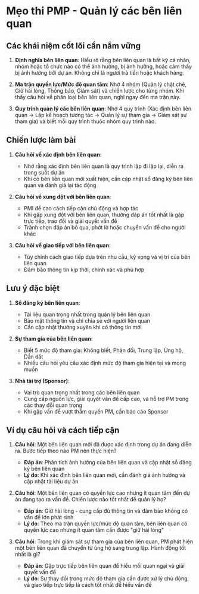 # Mẹo thi PMP - Quản lý các bên liên quan

## Các khái niệm cốt lõi cần nắm vững
1. **Định nghĩa bên liên quan**: Hiểu rõ rằng bên liên quan là bất kỳ cá nhân, nhóm hoặc tổ chức nào có thể ảnh hưởng, bị ảnh hưởng, hoặc cảm thấy bị ảnh hưởng bởi dự án. Không chỉ là người trả tiền hoặc khách hàng.

2. **Ma trận quyền lực/Mức độ quan tâm**: Nhớ 4 nhóm (Quản lý chặt chẽ, Giữ hài lòng, Thông báo, Giám sát) và chiến lược cho từng nhóm. Khi thấy câu hỏi về phân loại bên liên quan, nghĩ ngay đến ma trận này.

3. **Quy trình quản lý các bên liên quan**: Nhớ 4 quy trình (Xác định bên liên quan → Lập kế hoạch tương tác → Quản lý sự tham gia → Giám sát sự tham gia) và biết mỗi quy trình thuộc nhóm quy trình nào.

## Chiến lược làm bài
1. **Câu hỏi về xác định bên liên quan**:
   - Nhớ rằng xác định bên liên quan là quy trình lặp đi lặp lại, diễn ra trong suốt dự án
   - Khi có bên liên quan mới xuất hiện, cần cập nhật sổ đăng ký bên liên quan và đánh giá lại tác động

2. **Câu hỏi về xung đột với bên liên quan**:
   - PMI đề cao cách tiếp cận chủ động và hợp tác
   - Khi gặp xung đột với bên liên quan, thường đáp án tốt nhất là gặp trực tiếp, trao đổi và giải quyết vấn đề
   - Tránh chọn đáp án bỏ qua, phớt lờ hoặc chuyển vấn đề cho người khác

3. **Câu hỏi về giao tiếp với bên liên quan**:
   - Tùy chỉnh cách giao tiếp dựa trên nhu cầu, kỳ vọng và vị trí của bên liên quan
   - Đảm bảo thông tin kịp thời, chính xác và phù hợp

## Lưu ý đặc biệt
1. **Sổ đăng ký bên liên quan**: 
   - Tài liệu quan trọng nhất trong quản lý bên liên quan
   - Bảo mật thông tin và chỉ chia sẻ với người liên quan
   - Cần cập nhật thường xuyên khi có thông tin mới

2. **Sự tham gia của bên liên quan**: 
   - Biết 5 mức độ tham gia: Không biết, Phản đối, Trung lập, Ủng hộ, Dẫn dắt
   - Nhiều câu hỏi yêu cầu xác định mức độ tham gia hiện tại và mong muốn

3. **Nhà tài trợ (Sponsor)**:
   - Vai trò quan trọng nhất trong các bên liên quan
   - Cung cấp nguồn lực, giải quyết vấn đề cấp cao, và hỗ trợ PM trong các thay đổi quan trọng
   - Khi gặp vấn đề vượt thẩm quyền PM, cần báo cáo Sponsor

## Ví dụ câu hỏi và cách tiếp cận
1. **Câu hỏi**: Một bên liên quan mới đã được xác định trong dự án đang diễn ra. Bước tiếp theo nào PM nên thực hiện?
   - **Đáp án**: Phân tích ảnh hưởng của bên liên quan và cập nhật sổ đăng ký bên liên quan
   - **Lý do**: Khi xác định bên liên quan mới, cần đánh giá ảnh hưởng và cập nhật tài liệu dự án

2. **Câu hỏi**: Một bên liên quan có quyền lực cao nhưng ít quan tâm đến dự án đang tạo ra vấn đề. Chiến lược nào tốt nhất để quản lý họ?
   - **Đáp án**: Giữ hài lòng - cung cấp đủ thông tin và đảm bảo không có vấn đề lớn phát sinh
   - **Lý do**: Theo ma trận quyền lực/mức độ quan tâm, bên liên quan có quyền lực cao nhưng ít quan tâm cần được "giữ hài lòng"

3. **Câu hỏi**: Trong khi giám sát sự tham gia của bên liên quan, PM phát hiện một bên liên quan đã chuyển từ ủng hộ sang trung lập. Hành động tốt nhất là gì?
   - **Đáp án**: Gặp trực tiếp bên liên quan để hiểu mối quan ngại và giải quyết vấn đề
   - **Lý do**: Sự thay đổi trong mức độ tham gia cần được xử lý chủ động, và giao tiếp trực tiếp là cách tốt nhất để hiểu vấn đề 
